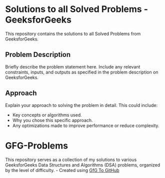# Solutions to all Solved Problems - GeeksforGeeks

This repository contains the solutions to all Solved Problems from GeeksforGeeks.

## Problem Description

Briefly describe the problem statement here. Include any relevant constraints, inputs, and outputs as specified in the problem description on GeeksforGeeks.

## Approach

Explain your approach to solving the problem in detail. This could include:
- Key concepts or algorithms used.
- Why you chose this specific approach.
- Any optimizations made to improve performance or reduce complexity.


# GFG-Problems
This repository serves as a collection of my solutions to various GeeksforGeeks Data Structures and Algorithms (DSA) problems, organized by the level of difficulty. - Created using [GfG To GitHub](https://github.com/AtharvaNanavate/GfG-To-GitHub)

